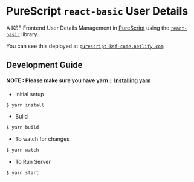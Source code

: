 # PureScript `react-basic` User Details

A KSF Frontend User Details Management in [PureScript](http://www.purescript.org/) using the [`react-basic`](https://github.com/joelmccracken/purescript-react-basic) library.

You can see this deployed at [`purescript-ksf-code.netlify.com`](https://purescript-ksf-code.netlify.com/)

## Development Guide

#### NOTE : Please make sure you have yarn :: [Installing yarn](https://yarnpkg.com/en/docs/install)

* Initial setup

```bash
$ yarn install
```

* Build

```bash
$ yarn build
```

* To watch for changes

```bash
$ yarn watch
```

* To Run Server
```bash
$ yarn start
```
